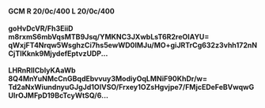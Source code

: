 #### GCM R 20/0c/400 L 20/0c/400
**goHvDcVR/Fh3EiiD**<br/>**m8rxmS6mbVqsMTB9Jsq/YMKNC3JXwbLsT6R2reOIAYU=**<br/>**qWxjFT4Nrqw5WsghzCi7hs5ewWD0lMJu/MO+giJRTrCg632z3vhh172nNCjTIKknk9MjydefEptvzUDP...**<br/><br/>
**LHRnRlICblyKAaWb**<br/>**8Q4MnYuNMcCnGBqdEbvvuy3ModiyOqLMNiF90KhDr/w=**<br/>**Td2aNxWiundnyuGJgJd1OlVSO/Frxey1OZsHgvjpe7/FMjcEDeFeBVwqwGUIrOJMFpD19BcTcyWtSQ/6...**